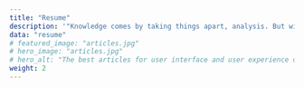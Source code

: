 ```yaml
---
title: "Resume"
description: '"Knowledge comes by taking things apart, analysis. But wisdom comes by putting things together." - John A. Morrison'
data: "resume"
# featured_image: "articles.jpg"
# hero_image: "articles.jpg"
# hero_alt: "The best articles for user interface and user experience design."
weight: 2
---
```


